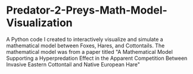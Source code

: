 # Predator-2-Preys-Math-Model-Visualization
A Python code I created to interactively visualize and simulate a mathematical model between Foxes, Hares, and Cottontails. The mathematical model was from a paper titled "A Mathematical Model Supporting a Hyperpredation Effect in the Apparent Competition Between Invasive Eastern Cottontail and Native European Hare"
